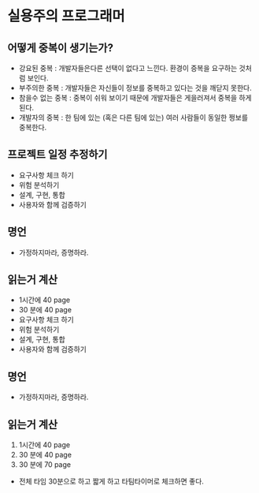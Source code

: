 # 실용주의 프로그래머

## 어떻게 중복이 생기는가?
* 강요된 중복 : 개발자들은다른 선택이 없다고 느낀다. 환경이 증복을 요구하는 것처럼 보인다.
* 부주의한 중복 : 개발자들은 자신들이 정보를 중복하고 있다는 것을 깨닫지 못한다.
* 참을수 없는 중복 : 중복이 쉬워 보이기 때문에 개발자들은 게을러져서 중복을 하게된다.
* 개발자의 중복 : 한 팀에 있는 (혹은 다른 팀에 있는) 여러 사람들이 동일한 쩡보를 중복한다.

## 프로젝트 일정 추정하기
* 요구사항 체크 하기
* 위험 분석하기
* 설계, 구현, 통합
* 사용자와 함께 검증하기

## 명언
* 가정하지마라, 증명하라. 

## 읽는거 계산
* 1시간에 40 page
* 30 분에 40 page 
* 요구사항 체크 하기
* 위험 분석하기
* 설계, 구현, 통합
* 사용자와 함께 검증하기

## 명언
* 가정하지마라, 증명하라. 

## 읽는거 계산
1. 1시간에 40 page
2. 30 분에 40 page 
3. 30 분에 70 page

* 전체 타임 30분으로 하고 짧게 하고 타팀타이머로 체크하면 좋다.